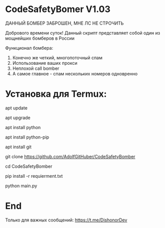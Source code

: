 
# CodeSafetyBomer V1.03
ДАННЫЙ БОМБЕР ЗАБРОШЕН, МНЕ ЛС НЕ СТРОЧИТЬ

Добрового времени суток!
Данный скрипт представляет собой один из мощнейших бомберов в России

Функционал бомбера:
1. Конечно же четкий, многопоточный спам
2. Использование ваших прокси
3. Неплохой call bomber 
4. А самое главное - спам нескольких номеров одновренно

# Установка для Termux:

apt update

apt upgrade

apt install python

apt install python-pip

apt install git

git clone https://github.com/AdolfGitHuber/CodeSafetyBomber

cd CodeSafetyBomber

pip install -r requierment.txt

python main.py

# End

Только для важных сообщений: https://t.me/DishonorDev

